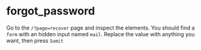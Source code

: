 # forgot_password

Go to the `/?page=recover` page and inspect the elements.
You should find a `form` with an hidden input named `mail`.
Replace the value with anything you want, then press `Sumit`
